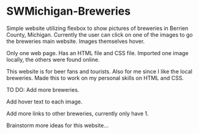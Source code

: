 # SWMichigan-Breweries
Simple website utilizing flexbox to show pictures of breweries in Berrien County, Michigan. Currently the user can click on one of the images to go the breweries main website. Images themselves hover.


Only one web page. Has an HTML file and CSS file. Imported one image locally, the others were found online.


This website is for beer fans and tourists. Also for me since I like the local breweries. Made this to work on my personal skills on HTML and CSS.


TO DO:
Add more breweries.


Add hover text to each image.


Add more links to other breweries, currently only have 1.


Brainstorm more ideas for this website...
